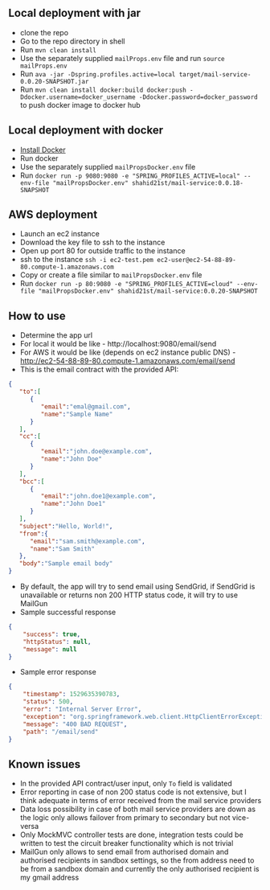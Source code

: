 ## Local deployment with jar

* clone the repo
* Go to the repo directory in shell
* Run `mvn clean install`
* Use the separately supplied `mailProps.env` file and run `source mailProps.env`
* Run `ava -jar -Dspring.profiles.active=local target/mail-service-0.0.20-SNAPSHOT.jar`
* Run `mvn clean install docker:build docker:push -Ddocker.username=docker_username -Ddocker.password=docker_password` to push docker image to docker hub

## Local deployment with docker

* [Install Docker](https://docs.docker.com/engine/installation/)
* Run docker
* Use the separately supplied `mailPropsDocker.env` file
* Run `docker run -p 9080:9080 -e "SPRING_PROFILES_ACTIVE=local" --env-file "mailPropsDocker.env" shahid21st/mail-service:0.0.18-SNAPSHOT`

## AWS deployment

* Launch an ec2 instance
* Download the key file to ssh to the instance
* Open up port 80 for outside traffic to the instance
* ssh to the instance `ssh -i ec2-test.pem ec2-user@ec2-54-88-89-80.compute-1.amazonaws.com`
* Copy or create a file similar to `mailPropsDocker.env` file
* Run `docker run -p 80:9080 -e "SPRING_PROFILES_ACTIVE=cloud" --env-file "mailPropsDocker.env" shahid21st/mail-service:0.0.20-SNAPSHOT`

## How to use
* Determine the app url 
* For local it would be like - http://localhost:9080/email/send
* For AWS it would be like (depends on ec2 instance public DNS) - http://ec2-54-88-89-80.compute-1.amazonaws.com/email/send
* This is the email contract with the provided API:
```json
{  
   "to":[  
      {  
         "email":"emal@gmail.com",
         "name":"Sample Name"
      }
   ],
   "cc":[  
      {  
         "email":"john.doe@example.com",
         "name":"John Doe"
      }
   ],
   "bcc":[  
      {  
         "email":"john.doe1@example.com",
         "name":"John Doe1"
      }
   ],
   "subject":"Hello, World!",
   "from":{  
      "email":"sam.smith@example.com",
      "name":"Sam Smith"
   },
   "body":"Sample email body"
}
```
* By default, the app will try to send email using SendGrid, if SendGrid is unavailable or returns non 200 HTTP status code, it will try to use MailGun
* Sample successful response
```json
{
    "success": true,
    "httpStatus": null,
    "message": null
}
```
* Sample error response
```json
{
    "timestamp": 1529635390783,
    "status": 500,
    "error": "Internal Server Error",
    "exception": "org.springframework.web.client.HttpClientErrorException",
    "message": "400 BAD REQUEST",
    "path": "/email/send"
}
```

## Known issues
* In the provided API contract/user input, only `To` field is validated 
* Error reporting in case of non 200 status code is not extensive, but I think adequate in terms of error received from the mail service providers
* Data loss possibility in case of both mail service providers are down as the logic only allows failover from primary to secondary but not vice-versa
* Only MockMVC controller tests are done, integration tests could be written to test the circuit breaker functionality which is not trivial
* MailGun only allows to send email from authorised domain and authorised recipients in sandbox settings, so the from address need to be from a sandbox domain and currently the only authorised recipient is my gmail address